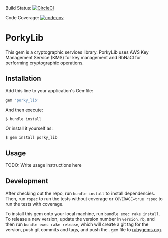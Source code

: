 Build Status: [![CircleCI](https://circleci.com/gh/Zetatango/porky_lib.svg?style=svg&circle-token=f1a41896097b814585e5042a8e38425b4d1cdc0b)](https://circleci.com/gh/Zetatango/porky_lib)

Code Coverage: [![codecov](https://codecov.io/gh/Zetatango/porky_lib/branch/master/graph/badge.svg?token=WxED9350q4)](https://codecov.io/gh/Zetatango/porky_lib)

# PorkyLib

This gem is a cryptographic services library. PorkyLib uses AWS Key Management Service (KMS) for key management and RbNaCl for
performing cryptographic operations.

## Installation

Add this line to your application's Gemfile:

```ruby
gem 'porky_lib'
```

And then execute:

    $ bundle install

Or install it yourself as:

    $ gem install porky_lib

## Usage

TODO: Write usage instructions here

## Development

After checking out the repo, run `bundle install` to install dependencies. Then, run `rspec` to run the tests without coverage or
`COVERAGE=true rspec` to run the tests with coverage.

To install this gem onto your local machine, run `bundle exec rake install`. To release a new version, update the version number
in `version.rb`, and then run `bundle exec rake release`, which will create a git tag for the version, push git commits and tags,
and push the `.gem` file to [rubygems.org](https://rubygems.org).
